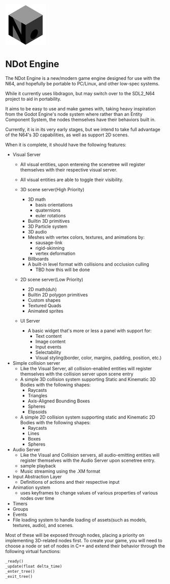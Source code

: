 ![NDot Engine](/src/assets/NDot_Engine_logo.svg)

NDot Engine
===========

The NDot Engine is a new/modern game engine designed for use with the N64, and hopefully be portable to PC/Linux, and other low-spec systems.

While it currently uses libdragon, but may switch over to the SDL2_N64 project to aid in portability.

It aims to be easy to use and make games with, taking heavy inspiration from the Godot Engine's node system where rather than an Entity Component System, the nodes themselves have their behaviors built in.

Currently, it is in its very early stages, but we intend to take full advantage of the N64's 3D capabilities, as well as support 2D scenes.

When it is complete, it should have the following features:

- Visual Server
	- All visual entities, upon entereing the scenetree will register themselves with their respective visual server.
	- All visual entities are able to toggle their visibility.
	- 3D scene server(High Priority)
		- 3D math
			- basis orientations
			- quaternions
			- euler rotations
		- Builtin 3D primitives
		- 3D Particle system
		- 3D audio
		- Meshes with vertex colors, textures, and animations by:
			- sausage-link
			- rigid-skinning
			- vertex deformation
		- Billboards
		- A built-in level format with collisions and occlusion culling
			- TBD how this will be done
		
	- 2D scene server(Low Priority)
		- 2D math(duh)
		- Builtin 2D polygon primitives
		- Custom shapes
		- Textured Quads
		- Animated sprites
	- UI Server
		- A basic widget that's more or less a panel with support for:
			- Text content
			- Image content
			- Input events
			- Selectability
			- Visual styling(border, color, margins, padding, position, etc.)
- Simple collision server
	- Like the Visual Server, all collision-enabled entities will register themselves with the collision server upon scene entry
	- A simple 3D collision system supporting Static and Kinematic 3D Bodies with the following shapes:
		- Raycasts
		- Triangles
		- Axis-Aligned Bounding Boxes
		- Spheres
		- Elipsoids
	- A simple 2D collision system supporting static and Kinematic 2D Bodies with the following shapes:
		- Raycasts
		- Lines
		- Boxes
		- Spheres
- Audio Server
	- Like the Visual and Collision servers, all audio-emitting entities will register themselves with the Audio Server upon scenetree entry.
	- sample playback
	- Music streaming using the .XM format
- Input Abstraction Layer
	- Definitions of actions and their respective input
- Animation system
	- uses keyframes to change values of various properties of various nodes over time
- Timers
- Groups
- Events
- File loading system to handle loading of assets(such as models, textures, audio), and scenes.

Most of these will be exposed through nodes, placing a priority on implementing 3D-related nodes first. To create your game, you will need to choose a node or set of nodes in C++ and extend their behavior through the following virtual functions:

	_ready()
	_update(float delta_time)
	_enter_tree()
	_exit_tree()

